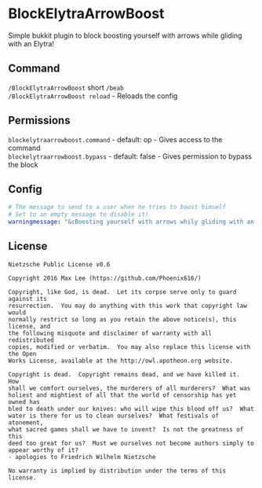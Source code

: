 # BlockElytraArrowBoost
Simple bukkit plugin to block boosting yourself with arrows while gliding with an Elytra!

## Command

 `/BlockElytraArrowBoost` short `/beab`    
 `/BlockElytraArrowBoost reload` - Reloads the config

## Permissions

`blockelytraarrowboost.command` - default: op - Gives access to the command   
`blockelytraarrowboost.bypass` - default: false - Gives permission to bypass the block

## Config

```yaml
# The message to send to a user when he tries to boost himself
# Set to an empty message to disable it!
warningmessage: "&cBoosting yourself with arrows whily gliding with an Elytra is blocked!"
```

## License

```
Nietzsche Public License v0.6

Copyright 2016 Max Lee (https://github.com/Phoenix616/)

Copyright, like God, is dead.  Let its corpse serve only to guard against its
resurrection.  You may do anything with this work that copyright law would
normally restrict so long as you retain the above notice(s), this license, and
the following misquote and disclaimer of warranty with all redistributed
copies, modified or verbatim.  You may also replace this license with the Open
Works License, available at the http://owl.apotheon.org website.

Copyright is dead.  Copyright remains dead, and we have killed it.  How
shall we comfort ourselves, the murderers of all murderers?  What was
holiest and mightiest of all that the world of censorship has yet owned has
bled to death under our knives: who will wipe this blood off us?  What
water is there for us to clean ourselves?  What festivals of atonement,
what sacred games shall we have to invent?  Is not the greatness of this
deed too great for us?  Must we ourselves not become authors simply to
appear worthy of it?
- apologies to Friedrich Wilhelm Nietzsche

No warranty is implied by distribution under the terms of this license.
```
